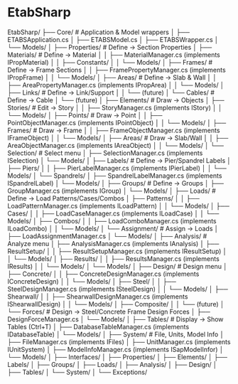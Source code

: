 # EtabSharp

EtabSharp/
├── Core/                           # Application & Model wrappers
│   ├── ETABSApplication.cs
│   ├── ETABSModel.cs
│   ├── ETABSWrapper.cs
│   └── Models/
│
├── Properties/                     # Define → Section Properties
│   ├── Materials/                  # Define → Material
│   │   ├── MaterialManager.cs     (implements IPropMaterial)
│   │   ├── Constants/
│   │   └── Models/
│   ├── Frames/                     # Define → Frame Sections
│   │   ├── FramePropertyManager.cs (implements IPropFrame)
│   │   └── Models/
│   ├── Areas/                      # Define → Slab & Wall
│   │   ├── AreaPropertyManager.cs  (implements IPropArea)
│   │   └── Models/
│   ├── Links/                      # Define → Link/Support
│   │   └── (future)
│   └── Cables/                     # Define → Cable
│       └── (future)
│
├── Elements/                       # Draw → Objects
│   ├── Stories/                    # Edit → Story
│   │   ├── StoryManager.cs        (implements IStory)
│   │   └── Models/
│   ├── Points/                     # Draw → Point
│   │   ├── PointObjectManager.cs  (implements IPointObject)
│   │   └── Models/
│   ├── Frames/                     # Draw → Frame
│   │   ├── FrameObjectManager.cs  (implements IFrameObject)
│   │   └── Models/
│   ├── Areas/                      # Draw → Slab/Wall
│   │   ├── AreaObjectManager.cs   (implements IAreaObject)
│   │   └── Models/
│   └── Selection/                  # Select menu
│       ├── SelectionManager.cs    (implements ISelection)
│       └── Models/
│
├── Labels/                         # Define → Pier/Spandrel Labels
│   ├── Piers/
│   │   ├── PierLabelManager.cs    (implements IPierLabel)
│   │   └── Models/
│   └── Spandrels/
│       ├── SpandrelLabelManager.cs (implements ISpandrelLabel)
│       └── Models/
│
├── Groups/                         # Define → Groups
│   ├── GroupManager.cs            (implements IGroup)
│   └── Models/
│
├── Loads/                          # Define → Load Patterns/Cases/Combos
│   ├── Patterns/
│   │   ├── LoadPatternManager.cs  (implements ILoadPattern)
│   │   └── Models/
│   ├── Cases/
│   │   ├── LoadCaseManager.cs     (implements ILoadCase)
│   │   └── Models/
│   ├── Combos/
│   │   ├── LoadComboManager.cs    (implements ILoadCombo)
│   │   └── Models/
│   └── Assignment/                 # Assign → Loads
│       ├── LoadAssignmentManager.cs
│       └── Models/
│
├── Analysis/                       # Analyze menu
│   ├── AnalysisManager.cs         (implements IAnalysis)
│   ├── ResultSetup/
│   │   ├── ResultSetupManager.cs  (implements IResultSetup)
│   │   └── Models/
│   ├── Results/
│   │   ├── ResultsManager.cs      (implements IResults)
│   │   └── Models/
│   └── Models/
│
├── Design/                         # Design menu
│   ├── Concrete/
│   │   ├── ConcreteDesignManager.cs (implements IConcreteDesign)
│   │   └── Models/
│   ├── Steel/
│   │   ├── SteelDesignManager.cs   (implements ISteelDesign)
│   │   └── Models/
│   ├── Shearwall/
│   │   ├── ShearwallDesignManager.cs (implements IShearwallDesign)
│   │   └── Models/
│   ├── Composite/
│   │   └── (future)
│   └── Forces/                      # Design → Steel/Concrete Frame Design Forces
│       ├── DesignForceManager.cs
│       └── Models/
│
├── Tables/                          # Display → Show Tables (Ctrl+T)
│   ├── DatabaseTableManager.cs     (implements IDatabaseTable)
│   └── Models/
│
├── System/                          # File, Units, Model Info
│   ├── FileManager.cs              (implements IFiles)
│   ├── UnitManager.cs              (implements IUnitSystem)
│   ├── ModelInfoManager.cs         (implements ISapModelInfor)
│   └── Models/
│
├── Interfaces/
│   ├── Properties/
│   ├── Elements/
│   ├── Labels/
│   ├── Groups/
│   ├── Loads/
│   ├── Analysis/
│   ├── Design/
│   ├── Tables/
│   └── System/
│
└── Exceptions/
